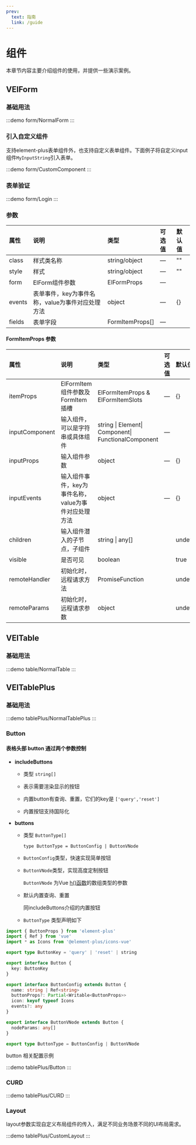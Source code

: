 ```yaml
---
prev:
  text: 指南
  link: /guide
---
```


# 组件

本章节内容主要介绍组件的使用，并提供一些演示案例。

## VElForm

### 基础用法
:::demo
form/NormalForm
:::
### 引入自定义组件

支持element-plus表单组件外，也支持自定义表单组件。下面例子将自定义input组件`MyInputString`引入表单。

:::demo
form/CustomComponent
:::

### 表单验证

:::demo
form/Login
:::

### 参数

| 属性   | 说明                                             | 类型            | 可选值 | 默认值 |
| :----- | :----------------------------------------------- | :-------------- | :----- | :----- |
| class  | 样式类名称                                       | string/object   | —      | ""     |
| style  | 样式                                             | string/object   | —      | ""     |
| form   | ElForm组件参数                                   | ElFormProps     | —      |        |
| events | 表单事件，key为事件名称，value为事件对应处理方法 | object          | —      | {}     |
| fields | 表单字段                                         | FormItemProps[] | —      |        |

#### FormItemProps 参数

| 属性   | 说明   | 类型            | 可选值 | 默认值 |
| :----- | :---- | :-------------- | :----- | :----- |
| itemProps | ElFormItem组件参数及FormItem插槽 | ElFormItemProps & ElFormItemSlots | — | {} |
| inputComponent | 输入组件，可以是字符串或具体组件 | string \| Element\| Component\| FunctionalComponent | — |        |
| inputProps | 输入组件参数 | object | — | {} |
| inputEvents | 输入组件事件，key为事件名称，value为事件对应处理方法 | object | — | {} |
| children | 输入组件潜入的子节点，子组件 | string \| any[] |        | undefined |
| visible | 是否可见 | boolean |        | true |
| remoteHandler | 初始化时，远程请求方法 | PromiseFunction |        | undefined |
| remoteParams | 初始化时，远程请求参数 | object |        | undefined |

## VElTable

### 基础用法
:::demo
table/NormalTable
:::

## VElTablePlus

### 基础用法
:::demo
tablePlus/NormalTablePlus
:::

### Button

#### 表格头部 button 通过两个参数控制

- **includeButtons**
  
  - 类型 `string[]`

  - 表示需要渲染显示的按钮

  - 内置button有查询、重置，它们的key是 `['query','reset']`
  
  - 内置按钮支持国际化

- **buttons**

  - 类型 `ButtonType[]`

    `type ButtonType = ButtonConfig | ButtonVNode`

  - `ButtonConfig`类型，快速实现简单按钮

  - `ButtonVNode`类型，实现高度定制按钮
    
    `ButtonVNode` 为Vue [h()函数](https://vuejs.org/api/render-function.html#h)的数组类型的参数

  - 默认内置查询、重置
  
    同includeButtons介绍的内置按钮

  - `ButtonType` 类型声明如下

```ts
import { ButtonProps } from 'element-plus'
import { Ref } from 'vue'
import * as Icons from '@element-plus/icons-vue'

export type ButtonKey = 'query' | 'reset' | string

export interface Button {
  key: ButtonKey
}

export interface ButtonConfig extends Button {
  name: string | Ref<string>
  buttonProps?: Partial<Writable<ButtonProps>>
  icon: keyof typeof Icons
  events?: any
}

export interface ButtonVNode extends Button {
  nodeParams: any[]
}

export type ButtonType = ButtonConfig | ButtonVNode

```

button 相关配置示例

:::demo
tablePlus/Button
:::

### CURD

:::demo
tablePlus/CURD
:::

### Layout

layout参数实现自定义布局组件的传入，满足不同业务场景不同的UI布局需求。

:::demo
tablePlus/CustomLayout
:::